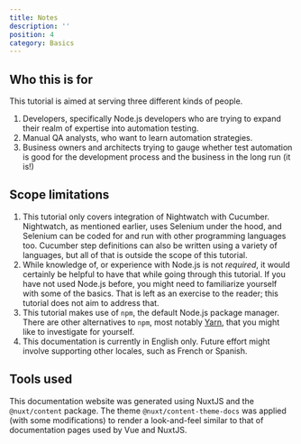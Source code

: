 ```yaml
---
title: Notes
description: ''
position: 4
category: Basics
---
```


## Who this is for

This tutorial is aimed at serving three different kinds of people.

1. Developers, specifically Node.js developers who are trying to expand their realm of expertise into automation testing.
2. Manual QA analysts, who want to learn automation strategies.
3. Business owners and architects trying to gauge whether test automation is good for the development process and the business in the long run (it is\!)

## Scope limitations

1. This tutorial only covers integration of Nightwatch with Cucumber. Nightwatch, as mentioned earlier, uses Selenium under the hood, and Selenium can be coded for and run with other programming languages too. Cucumber step definitions can also be written using a variety of languages, but all of that is outside the scope of this tutorial.
2. While knowledge of, or experience with Node.js is not _required_, it would certainly be helpful to have that while going through this tutorial. If you have not used Node.js before, you might need to familiarize yourself with some of the basics. That is left as an exercise to the reader; this tutorial does not aim to address that.
3. This tutorial makes use of `npm`, the default Node.js package manager. There are other alternatives to `npm`, most notably [Yarn](https://yarnpkg.com/), that you might like to investigate for yourself.
3. This documentation is currently in English only. Future effort might involve supporting other locales, such as French or Spanish.

## Tools used

This documentation website was generated using NuxtJS and the `@nuxt/content` package. The theme `@nuxt/content-theme-docs` was applied (with some modifications) to render a look\-and\-feel similar to that of documentation pages used by Vue and NuxtJS.